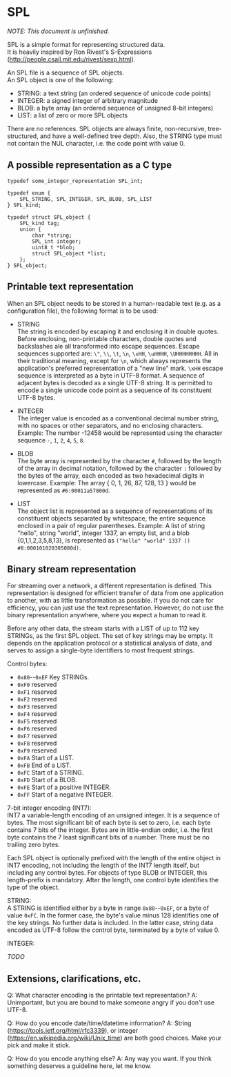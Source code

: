 SPL
===

*NOTE: This document is unfinished.*

SPL is a simple format for representing structured data.  
It is heavily inspired by Ron Rivest's S-Expressions (http://people.csail.mit.edu/rivest/sexp.html).

An SPL file is a sequence of SPL objects.  
An SPL object is one of the following:
 * STRING: a text string (an ordered sequence of unicode code points)
 * INTEGER: a signed integer of arbitrary magnitude
 * BLOB: a byte array (an ordered sequence of unsigned 8-bit integers)
 * LIST: a list of zero or more SPL objects

There are no references.
SPL objects are always finite, non-recursive, tree-structured, and have a well-defined tree depth.
Also, the STRING type must not contain the NUL character, i.e. the code point with value 0.

A possible representation as a C type
-------------------------------------

	typedef some_integer_representation SPL_int;

	typedef enum {
		SPL_STRING, SPL_INTEGER, SPL_BLOB, SPL_LIST
	} SPL_kind;

	typedef struct SPL_object { 
		SPL_kind tag;
		union {
			char *string;
			SPL_int integer;
			uint8_t *blob;
			struct SPL_object *list;
		};
	} SPL_object;


Printable text representation
-----------------------------

When an SPL object needs to be stored in a human-readable text (e.g. as a configuration file), the following format is to be used:

 * STRING  
	The string is encoded by escaping it and enclosing it in double quotes.
	Before enclosing, non-printable characters, double quotes and backslashes ale all transformed into escape sequences.
	Escape sequences supported are: `\"`, `\\`, `\t`, `\n`, `\xHH`, `\uHHHH`, `\UHHHHHHHH`. All in their traditional meaning, except for `\n`,
	which always represents the application's preferred representation of a "new line" mark.
	`\xHH` escape sequence is interpreted as a byte in UTF-8 format. A sequence of adjacent bytes is decoded as a single UTF-8 string.
	It is permitted to encode a single unicode code point as a sequence of its constituent UTF-8 bytes.

 * INTEGER  
	The integer value is encoded as a conventional decimal number string, with no spaces or other separators, and no enclosing characters.
	Example: The number -12458 would be represented using the character sequence `-`, `1`, `2`, `4`, `5`, `8`.

 * BLOB  
	The byte array is represented by the character `#`, followed by the length of the array in decimal notation,
	followed by the character `:` followed by the bytes of the array, each encoded as two hexadecimal digits in lowercase.
	Example: The array { 0, 1, 26, 87, 128, 13 } would be represented as `#6:00011a57800d`.
	
 * LIST  
	The object list is represented as a sequence of representations of its constituent objects separated by whitespace,
	the entire sequence enclosed in a pair of regular parentheses.
	Example: A list of string "hello", string "world", integer 1337, an empty list, and a blob {0,1,1,2,3,5,8,13},
	         is represented as `("hello" "world" 1337 () #8:000101020305080d)`.



Binary stream representation
----------------------------

For streaming over a network, a different representation is defined.
This representation is designed for efficient transfer of data from one application to another, with as little transformation as possible.
If you do not care for efficiency, you can just use the text representation.
However, do not use the binary representation anywhere, where you expect a human to read it.

Before any other data, the stream starts with a LIST of up to 112 key STRINGs, as the first SPL object.
The set of key strings may be empty. It depends on the application protocol or a statistical analysis of data,
and serves to assign a single-byte identifiers to most frequent strings.

Control bytes:  
 * `0x80`--`0xEF` Key STRINGs.
 * `0xF0` reserved
 * `0xF1` reserved
 * `0xF2` reserved
 * `0xF3` reserved
 * `0xF4` reserved
 * `0xF5` reserved
 * `0xF6` reserved
 * `0xF7` reserved
 * `0xF8` reserved
 * `0xF9` reserved
 * `0xFA` Start of a LIST.
 * `0xFB` End of a LIST.
 * `0xFC` Start of a STRING.
 * `0xFD` Start of a BLOB.
 * `0xFE` Start of a positive INTEGER.
 * `0xFF` Start of a negative INTEGER.

7-bit integer encoding (INT7):  
	INT7 a variable-length encoding of an unsigned integer.
	It is a sequence of bytes. The most significant bit of each byte
	is set to zero, i.e. each byte contains 7 bits of the integer.
	Bytes are in little-endian order, i.e. the first byte contains
	the 7 least significant bits of a number.
	There must be no trailing zero bytes.

Each SPL object is optionally prefixed with the length of the entire object
in INT7 encoding, not including the length of the INT7 length itself, but
including any control bytes.
For objects of type BLOB or INTEGER, this length-prefix is mandatory.
After the length, one control byte identifies the type of the object.

STRING:  
	A STRING is identified either by a byte in range `0x80`--`0xEF`, or a byte of value `0xFC`.
	In the former case, the byte's value minus 128 identifies one of the key strings.
	No further data is included. In the latter case, string data encoded as UTF-8 follow
	the control byte, terminated by a byte of value 0.

INTEGER:
	
	
*TODO*


Extensions, clarifications, etc.
--------------------------------

Q: What character encoding is the printable text representation?
A: Unimportant, but you are bound to make someone angry if you don't use UTF-8.

Q: How do you encode date/time/datetime information?
A: String (https://tools.ietf.org/html/rfc3339), or integer (https://en.wikipedia.org/wiki/Unix_time) are both good choices. Make your pick and make it stick.

Q: How do you encode anything else?
A: Any way you want. If you think something deserves a guideline here, let me know.
